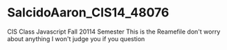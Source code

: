 SalcidoAaron_CIS14_48076
========================

CIS Class Javascript Fall 20114 Semester
This is the Reamefile don't worry about anything I won't judge you if you question
